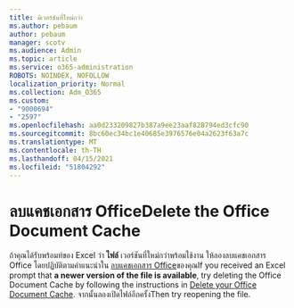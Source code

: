 ```yaml
---
title: มีเวอร์ชันที่ใหม่กว่า
ms.author: pebaum
author: pebaum
manager: scotv
ms.audience: Admin
ms.topic: article
ms.service: o365-administration
ROBOTS: NOINDEX, NOFOLLOW
localization_priority: Normal
ms.collection: Adm_O365
ms.custom:
- "9000694"
- "2597"
ms.openlocfilehash: aa0d233209827b387a9ee23aaf828794ed3cfc90
ms.sourcegitcommit: 8bc60ec34bc1e40685e3976576e04a2623f63a7c
ms.translationtype: MT
ms.contentlocale: th-TH
ms.lasthandoff: 04/15/2021
ms.locfileid: "51804292"
---
```

# <a name="delete-the-office-document-cache"></a><span data-ttu-id="25fdc-102">ลบแคชเอกสาร Office</span><span class="sxs-lookup"><span data-stu-id="25fdc-102">Delete the Office Document Cache</span></span>

<span data-ttu-id="25fdc-103">ถ้าคุณได้รับพร้อมท์ของ Excel ว่า **ไฟล์** เวอร์ชันที่ใหม่กว่าพร้อมใช้งาน ให้ลองลบแคชเอกสาร Office โดยปฏิบัติตามคําแนะนําใน [ลบแคชเอกสาร Office](https://support.office.com/article/b1d3765e-d71b-4bb8-99ca-acd22c42995d)ของคุณ</span><span class="sxs-lookup"><span data-stu-id="25fdc-103">If you received an Excel prompt that **a newer version of the file is available**, try deleting the Office Document Cache by following the instructions in [Delete your Office Document Cache](https://support.office.com/article/b1d3765e-d71b-4bb8-99ca-acd22c42995d).</span></span> <span data-ttu-id="25fdc-104">จากนั้นลองเปิดไฟล์อีกครั้ง</span><span class="sxs-lookup"><span data-stu-id="25fdc-104">Then try reopening the file.</span></span>
